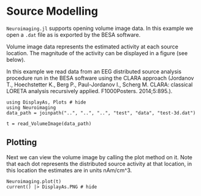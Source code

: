 # Source Modelling

`Neuroimaging.jl` supports opening volume image data.
In this example we open a `.dat` file as is
exported by the BESA software.

Volume image data represents the estimated activity
at each source location. The magnitude of the activity
can be displayed in a figure (see below).

In this example we read data from an EEG distributed source analysis procedure
run in the BESA software using the CLARA approach (Jordanov T., Hoechstetter K., Berg P., Paul-Jordanov I., Scherg M. CLARA: classical LORETA analysis recursively applied. F1000Posters. 2014;5:895.).

```@example fileread
using DisplayAs, Plots # hide
using Neuroimaging
data_path = joinpath("..", "..", "..", "test", "data", "test-3d.dat")

t = read_VolumeImage(data_path)
```


## Plotting

Next we can view the volume image by calling the plot method on it.
Note that each dot represents the distributed source activity at that
location, in this location the estimates are in units nAm/cm^3.

```@example fileread
Neuroimaging.plot(t)
current() |> DisplayAs.PNG # hide
```